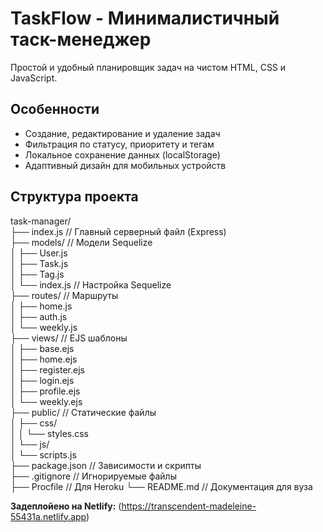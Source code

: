 # TaskFlow - Минималистичный таск-менеджер

Простой и удобный планировщик задач на чистом HTML, CSS и JavaScript.

## Особенности
*   Создание, редактирование и удаление задач
*   Фильтрация по статусу, приоритету и тегам
*   Локальное сохранение данных (localStorage)
*   Адаптивный дизайн для мобильных устройств

## Структура проекта  
task-manager/  
├── index.js              // Главный серверный файл (Express)  
├── models/               // Модели Sequelize  
│   ├── User.js  
│   ├── Task.js  
│   ├── Tag.js  
│   └── index.js          // Настройка Sequelize  
├── routes/               // Маршруты  
│   ├── home.js  
│   ├── auth.js  
│   └── weekly.js  
├── views/                // EJS шаблоны  
│   ├── base.ejs  
│   ├── home.ejs   
│   ├── register.ejs  
│   ├── login.ejs  
│   ├── profile.ejs  
│   └── weekly.ejs  
├── public/               // Статические файлы  
│   ├── css/  
│   │   └── styles.css  
│   └── js/  
│       └── scripts.js  
├── package.json          // Зависимости и скрипты  
├── .gitignore            // Игнорируемые файлы  
├── Procfile              // Для Heroku
└── README.md             // Документация для вуза

**Задеплойено на Netlify:** (https://transcendent-madeleine-55431a.netlify.app)
